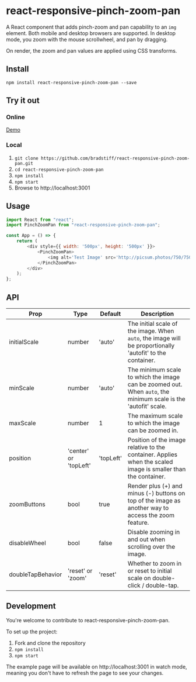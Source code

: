 # react-responsive-pinch-zoom-pan

A React component that adds pinch-zoom and pan capability to an `img` element. Both mobile and desktop browsers are supported. In desktop mode, you zoom with the mouse scrollwheel, and pan by dragging.

On render, the zoom and pan values are applied using CSS transforms. 

## Install

`npm install react-responsive-pinch-zoom-pan --save`

## Try it out

### Online

[Demo](https://bradstiff.github.io/react-responsive-pinch-zoom-pan/)

### Local

1. `git clone https://github.com/bradstiff/react-responsive-pinch-zoom-pan.git`
2. `cd react-responsive-pinch-zoom-pan`
3. `npm install`
4. `npm start`
5. Browse to http://localhost:3001

## Usage

```javascript
import React from "react";
import PinchZoomPan from "react-responsive-pinch-zoom-pan";

const App = () => {
    return (
        <div style={{ width: '500px', height: '500px' }}>
            <PinchZoomPan>
                <img alt='Test Image' src='http://picsum.photos/750/750' />
            </PinchZoomPan>
        </div>
    );
};
```

## API

Prop		| Type		| Default	| Description
------------|-----------|-----------|--------------------------------------------------------------------------------------------------------------------
initialScale| number	| 'auto'	| The initial scale of the image.  When `auto`, the image will be proportionally 'autofit' to the container.
minScale	| number	| 'auto'	| The minimum scale to which the image can be zoomed out. When `auto`, the minimum scale is the 'autofit' scale.
maxScale	| number	| 1			| The maximum scale to which the image can be zoomed in. 
position    | 'center' or 'topLeft'    | 'topLeft'  | Position of the image relative to the container. Applies when the scaled image is smaller than the container.
zoomButtons	| bool		| true		| Render plus (+) and minus (-) buttons on top of the image as another way to access the zoom feature.
disableWheel| bool		| false		| Disable zooming in and out when scrolling over the image.
doubleTapBehavior	| 'reset' or 'zoom' | 'reset'		| Whether to zoom in or reset to initial scale on double-click / double-tap.

## Development

You're welcome to contribute to react-responsive-pinch-zoom-pan.

To set up the project:

1.  Fork and clone the repository
2.  `npm install`
3.  `npm start`

The example page will be available on http://localhost:3001 in watch mode, meaning you don't have to refresh the page to see your changes.
